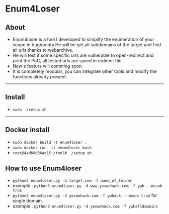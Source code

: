 # Enum4Loser
## About
- Enum4loser is a tool I developed to simplify the enumeration of your scope in bugbounty.He will be get all subdomains of the target and find all urls thanks to webarchive.
- He will test if some specific urls are vulnerable to open-redirect and print the PoC, all tested urls are saved in redirect file.
- New's featurs will comming soon.
- It is completely modular, you can integrate other tools and modify the functions already present.
---
## Install
- `sudo ./setup.sh`
---
## Docker install
- `sudo docker build -t enum4loser .`
- `sudo docker run -it enum4loser bash`
- `root@4ad60d36ad15:/tool# ./setup.sh`
## How to use Enum4loser
- `python3 enum4loser.py -d target.com -f name_of_folder`
- exemple : `python3 enum4loser.py -d www.yeswehack.com -f ywh --nosub true`
- `python3 enum4loser.py -d yeswehack.com -f ywhack --nosub true` for single domain.
- exemple : `python3 enum4loser.py -d yeswehack.com -f ywhalldomains`
